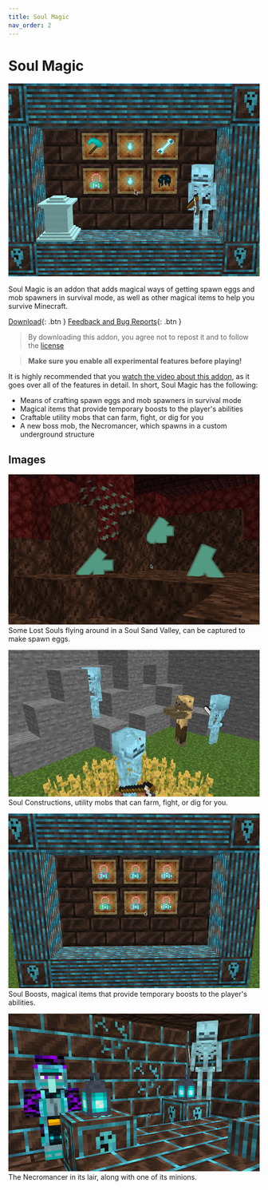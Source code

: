 ```yaml
---
title: Soul Magic
nav_order: 2
---
```


# Soul Magic
![Soul Magic Thumbnail](/images/soul_magic/sm_1.png)

Soul Magic is an addon that adds magical ways of getting spawn eggs and mob spawners in survival mode, as well as other magical items to help you survive Minecraft.

[Download](/soulmagic.mcaddon){: .btn } [Feedback and Bug Reports](https://docs.google.com/forms/d/e/1FAIpQLSeKr_PbqUBF1kBB8lWgr_bC1CY1TPUCAHrPu0u4AxsGWloGvQ/viewform){: .btn }

> By downloading this addon, you agree not to repost it and to follow the [license](/licensing.html)

> **Make sure you enable all experimental features before playing!**

It is highly recommended that you [watch the video about this addon](https://youtu.be/UwWUFNjjZvo), as it goes over all of the features in detail. In short, Soul Magic has the following:

- Means of crafting spawn eggs and mob spawners in survival mode
- Magical items that provide temporary boosts to the player's abilities
- Craftable utility mobs that can farm, fight, or dig for you
- A new boss mob, the Necromancer, which spawns in a custom underground structure

## Images
![Lost Souls in a Soul Sand Valley](/images/soul_magic/sm_2.png)
Some Lost Souls flying around in a Soul Sand Valley, can be captured to make spawn eggs.

![Soul Constructions at work](/images/soul_magic/sm_3.png)
Soul Constructions, utility mobs that can farm, fight, or dig for you.

![A variety of Soul Boosts](/images/soul_magic/sm_4.png)
Soul Boosts, magical items that provide temporary boosts to the player's abilities.

![The Necromancer in its lair](/images/soul_magic/sm_5.png)
The Necromancer in its lair, along with one of its minions.